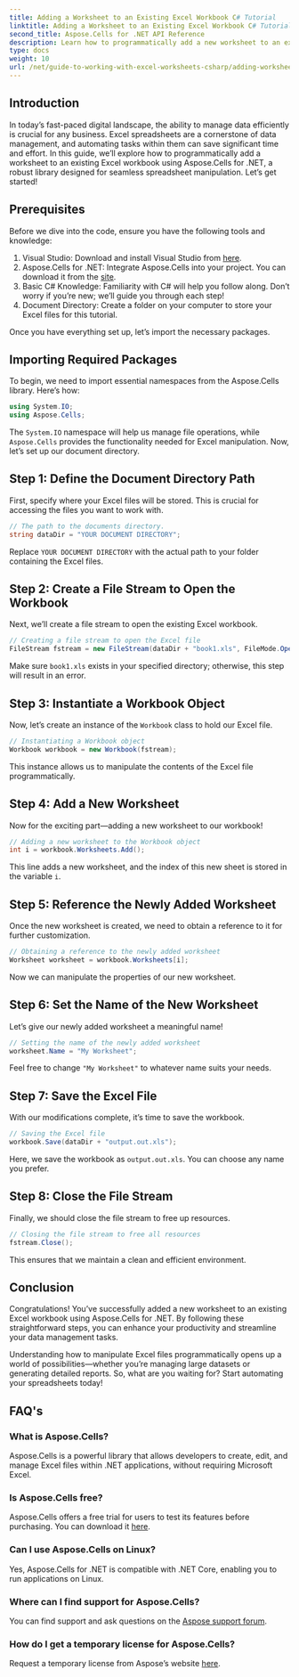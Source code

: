 ```yaml
---
title: Adding a Worksheet to an Existing Excel Workbook C# Tutorial
linktitle: Adding a Worksheet to an Existing Excel Workbook C# Tutorial
second_title: Aspose.Cells for .NET API Reference
description: Learn how to programmatically add a new worksheet to an existing Excel workbook using Aspose.Cells for .NET. This step-by-step guide covers saving the modified workbook, making it easy for developers.
type: docs
weight: 10
url: /net/guide-to-working-with-excel-worksheets-csharp/adding-worksheet-to-existing-excel-workbook-csharp-tutorial/
---
```

## Introduction

In today’s fast-paced digital landscape, the ability to manage data efficiently is crucial for any business. Excel spreadsheets are a cornerstone of data management, and automating tasks within them can save significant time and effort. In this guide, we’ll explore how to programmatically add a worksheet to an existing Excel workbook using Aspose.Cells for .NET, a robust library designed for seamless spreadsheet manipulation. Let’s get started!

## Prerequisites

Before we dive into the code, ensure you have the following tools and knowledge:

1. Visual Studio: Download and install Visual Studio from [here](https://visualstudio.microsoft.com/vs/).
2. Aspose.Cells for .NET: Integrate Aspose.Cells into your project. You can download it from the [site](https://releases.aspose.com/cells/net/).
3. Basic C# Knowledge: Familiarity with C# will help you follow along. Don’t worry if you’re new; we’ll guide you through each step!
4. Document Directory: Create a folder on your computer to store your Excel files for this tutorial.

Once you have everything set up, let’s import the necessary packages.

## Importing Required Packages

To begin, we need to import essential namespaces from the Aspose.Cells library. Here’s how:

```csharp
using System.IO;
using Aspose.Cells;
```

The `System.IO` namespace will help us manage file operations, while `Aspose.Cells` provides the functionality needed for Excel manipulation. Now, let’s set up our document directory.

## Step 1: Define the Document Directory Path

First, specify where your Excel files will be stored. This is crucial for accessing the files you want to work with.

```csharp
// The path to the documents directory.
string dataDir = "YOUR DOCUMENT DIRECTORY";
```

Replace `YOUR DOCUMENT DIRECTORY` with the actual path to your folder containing the Excel files.

## Step 2: Create a File Stream to Open the Workbook

Next, we’ll create a file stream to open the existing Excel workbook.

```csharp
// Creating a file stream to open the Excel file
FileStream fstream = new FileStream(dataDir + "book1.xls", FileMode.Open);
```

Make sure `book1.xls` exists in your specified directory; otherwise, this step will result in an error.

## Step 3: Instantiate a Workbook Object

Now, let’s create an instance of the `Workbook` class to hold our Excel file.

```csharp
// Instantiating a Workbook object
Workbook workbook = new Workbook(fstream);
```

This instance allows us to manipulate the contents of the Excel file programmatically.

## Step 4: Add a New Worksheet

Now for the exciting part—adding a new worksheet to our workbook!

```csharp
// Adding a new worksheet to the Workbook object
int i = workbook.Worksheets.Add();
```

This line adds a new worksheet, and the index of this new sheet is stored in the variable `i`.

## Step 5: Reference the Newly Added Worksheet

Once the new worksheet is created, we need to obtain a reference to it for further customization.

```csharp
// Obtaining a reference to the newly added worksheet
Worksheet worksheet = workbook.Worksheets[i];
```

Now we can manipulate the properties of our new worksheet.

## Step 6: Set the Name of the New Worksheet

Let’s give our newly added worksheet a meaningful name!

```csharp
// Setting the name of the newly added worksheet
worksheet.Name = "My Worksheet";
```

Feel free to change `"My Worksheet"` to whatever name suits your needs.

## Step 7: Save the Excel File

With our modifications complete, it’s time to save the workbook.

```csharp
// Saving the Excel file
workbook.Save(dataDir + "output.out.xls");
```

Here, we save the workbook as `output.out.xls`. You can choose any name you prefer.

## Step 8: Close the File Stream

Finally, we should close the file stream to free up resources.

```csharp
// Closing the file stream to free all resources
fstream.Close();
```

This ensures that we maintain a clean and efficient environment.

## Conclusion

Congratulations! You’ve successfully added a new worksheet to an existing Excel workbook using Aspose.Cells for .NET. By following these straightforward steps, you can enhance your productivity and streamline your data management tasks. 

Understanding how to manipulate Excel files programmatically opens up a world of possibilities—whether you’re managing large datasets or generating detailed reports. So, what are you waiting for? Start automating your spreadsheets today!

## FAQ's

### What is Aspose.Cells?
Aspose.Cells is a powerful library that allows developers to create, edit, and manage Excel files within .NET applications, without requiring Microsoft Excel.

### Is Aspose.Cells free?
Aspose.Cells offers a free trial for users to test its features before purchasing. You can download it [here](https://releases.aspose.com/cells/net/).

### Can I use Aspose.Cells on Linux?
Yes, Aspose.Cells for .NET is compatible with .NET Core, enabling you to run applications on Linux.

### Where can I find support for Aspose.Cells?
You can find support and ask questions on the [Aspose support forum](https://forum.aspose.com/c/cells/9).

### How do I get a temporary license for Aspose.Cells?
Request a temporary license from Aspose’s website [here](https://purchase.aspose.com/temporary-license/).
